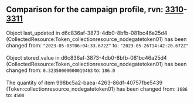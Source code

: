 ## Comparison for the campaign profile, rvn: [3310](https://github.com/PRO100KatYT/FortniteProfileRevisions/tree/main/profiles/campaign/3310%20campaign.json)-[3311](https://github.com/PRO100KatYT/FortniteProfileRevisions/tree/main/profiles/campaign/3311%20campaign.json)

Object last_updated in d6c836af-3873-4db0-8bfb-081bc46a25d4 (CollectedResource:Token_collectionresource_nodegatetoken01) has been changed from: `"2023-05-03T06:04:33.672Z"` to: `"2023-05-26T14:42:20.672Z"`
<br><br>
Object stored_value in d6c836af-3873-4db0-8bfb-081bc46a25d4 (CollectedResource:Token_collectionresource_nodegatetoken01) has been changed from: `0.32350000000019463` to: `186.0`
<br><br>
The quantity of item 998bc5a2-baea-4263-86df-40757fbe5439 (Token:collectionresource_nodegatetoken01) has been changed from: `1686` to: `4500`
<br><br>
